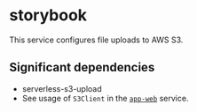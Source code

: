 # storybook

This service configures file uploads to AWS S3.

## Significant dependencies

-   serverless-s3-upload
-   See usage of `S3Client` in the [`app-web`](../app-web) service.

